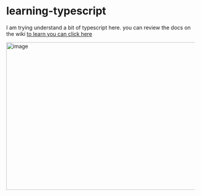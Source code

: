 # learning-typescript
I am trying understand a bit of typescript here. you can review the docs on the wiki
<ins>to learn you can [click here ]( https://www.w3schools.com/typescript/typescript_intro.php)</ins>


<img width="1314" height="395" alt="image" src="https://github.com/user-attachments/assets/9325b55c-65fd-49ab-b393-adc55f02071e" />
